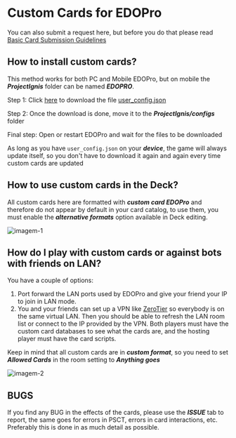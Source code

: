 # Custom Cards for EDOPro
You can also submit a request here, but before you do that please read [Basic Card Submission Guidelines](https://drive.google.com/file/d/1Nlvx4gQQt4OQQIODAOdsG_VH3docKFdK/view?usp=drivesdk)

## How to install custom cards?
This method works for both PC and Mobile EDOPro, but on mobile the ***ProjectIgnis*** folder can be named ***EDOPRO***.

Step 1: Click [here][df2] to download the file [user_config.json][df2]

Step 2: Once the download is done, move it to the ***ProjectIgnis/configs*** folder

Final step: Open or restart EDOPro and wait for the files to be downloaded

As long as you have `user_config.json` on your ***device***, the game will always update itself, so you don't have to download it again and again every time custom cards are updated

## How to use custom cards in the Deck?
All custom cards here are formatted with ***custom card EDOPro*** and therefore do not appear by default in your card catalog, to use them, you must enable the ***alternative formats*** option available in Deck editing.

![imagem-1][img1]

## How do I play with custom cards or against bots with friends on LAN?
You have a couple of options:
1. Port forward the LAN ports used by EDOPro and give your friend your IP to join in LAN mode.
2. You and your friends can set up a VPN like [ZeroTier][df3] so everybody is on the same virtual LAN. Then you should be able to refresh the LAN room list or connect to the IP provided by the VPN. Both players must have the custom card databases to see what the cards are, and the hosting player must have the card scripts.

Keep in mind that all custom cards are in ***custom format***, so you need to set ***Allowed Cards*** in the room setting to ***Anything goes***

![imagem-2][img2]

## BUGS
If you find any BUG in the effects of the cards, please use the ***ISSUE*** tab to report, the same goes for errors in  PSCT, errors in card interactions, etc.  Preferably this is done in as much detail as possible.






[df2]: <https://drive.google.com/file/d/1N-Zbb6g6b-L1thwoX-p1TRlx0L0KK58S/view?usp=drivesdk>
[img1]: <https://user-images.githubusercontent.com/107518574/205525916-bc2f4be4-5f34-4b0c-ae0a-8211ae40f8ab.jpg>
[img2]: <https://user-images.githubusercontent.com/107518574/205527563-42a0e83d-a2a9-4861-a0e6-b3c9b5c091a4.jpg>
[df3]: <https://www.zerotier.com/>
